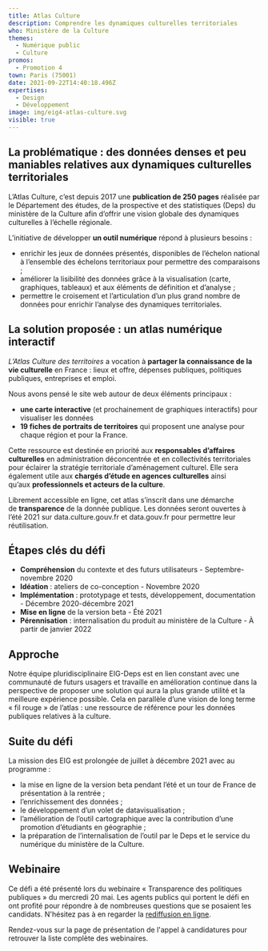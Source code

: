 ```yaml
---
title: Atlas Culture
description: Comprendre les dynamiques culturelles territoriales
who: Ministère de la Culture
themes:
  - Numérique public
  - Culture
promos:
  - Promotion 4
town: Paris (75001)
date: 2021-09-22T14:40:18.496Z
expertises:
  - Design
  - Développement
image: img/eig4-atlas-culture.svg
visible: true
---
```

## La problématique : des données denses et peu maniables relatives aux dynamiques culturelles territoriales

L’Atlas Culture, c’est depuis 2017 une **publication de 250 pages** réalisée par le Département des études, de la prospective et des statistiques (Deps) du ministère de la Culture afin d’offrir une vision globale des dynamiques culturelles à l’échelle régionale.

L’initiative de développer **un outil numérique** répond à plusieurs besoins :

* enrichir les jeux de données présentés, disponibles de l’échelon national à l’ensemble des échelons territoriaux pour permettre des comparaisons ;
* améliorer la lisibilité des données grâce à la visualisation (carte, graphiques, tableaux) et aux éléments de définition et d’analyse ;
* permettre le croisement et l’articulation d’un plus grand nombre de données pour enrichir l’analyse des dynamiques territoriales.

## La solution proposée : un atlas numérique interactif

*L’Atlas Culture des territoires* a vocation à **partager la connaissance de la vie culturelle** en France : lieux et offre, dépenses publiques, politiques publiques, entreprises et emploi.

Nous avons pensé le site web autour de deux éléments principaux :

* **une carte interactive** (et prochainement de graphiques interactifs) pour visualiser les données
* **19 fiches de portraits de territoires** qui proposent une analyse pour chaque région et pour la France.

Cette ressource est destinée en priorité aux **responsables d’affaires culturelles** en administration déconcentrée et en collectivités territoriales pour éclairer la stratégie territoriale d’aménagement culturel. Elle sera également utile aux **chargés d’étude en agences culturelles** ainsi qu’aux **professionnels et acteurs de la culture**.

Librement accessible en ligne, cet atlas s’inscrit dans une démarche de **transparence** de la donnée publique. Les données seront ouvertes à l’été 2021 sur data.culture.gouv.fr et data.gouv.fr pour permettre leur réutilisation.

## Étapes clés du défi

* **Compréhension** du contexte et des futurs utilisateurs - Septembre-novembre 2020
* **Idéation** : ateliers de co-conception - Novembre 2020
* **Implémentation** : prototypage et tests, développement, documentation - Décembre 2020-décembre 2021
* **Mise en ligne** de la version beta - Été 2021
* **Pérennisation** : internalisation du produit au ministère de la Culture - À partir de janvier 2022

## Approche

Notre équipe pluridisciplinaire EIG-Deps est en lien constant avec une communauté de futurs usagers et travaille en amélioration continue dans la perspective de proposer une solution qui aura la plus grande utilité et la meilleure expérience possible. Cela en parallèle d’une vision de long terme « fil rouge » de l’atlas : une ressource de référence pour les données publiques relatives à la culture.

## Suite du défi

La mission des EIG est prolongée de juillet à décembre 2021 avec au programme :

* la mise en ligne de la version beta pendant l’été et un tour de France de présentation à la rentrée ;
* l’enrichissement des données ;
* le développement d’un volet de datavisualisation ;
* l’amélioration de l’outil cartographique avec la contribution d’une promotion d’étudiants en géographie ;
* la préparation de l’internalisation de l’outil par le Deps et le service du numérique du ministère de la Culture.

## Webinaire

Ce défi a été présenté lors du webinaire « Transparence des politiques publiques » du mercredi 20 mai. Les agents publics qui portent le défi en ont profité pour répondre à de nombreuses questions que se posaient les candidats. N'hésitez pas à en regarder la [rediffusion en ligne](https://app.livestorm.co/demarches-simplifiees/webinaire-eig-6).

Rendez-vous sur la page de présentation de l'appel à candidatures pour retrouver la liste complète des webinaires.
